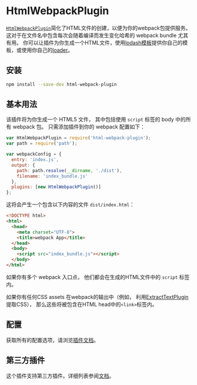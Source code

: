 # HtmlWebpackPlugin

[`HtmlWebpackPlugin`](https://github.com/jantimon/html-webpack-plugin)简化了HTML文件的创建，以便为你的webpack包提供服务。这对于在文件名中包含每次会随着编译而发生变化哈希的 webpack bundle 尤其有用。 你可以让插件为你生成一个HTML文件，使用[lodash模板](https://lodash.com/docs#template)提供你自己的模板，或使用你自己的[loader](https://www.webpackjs.com/loaders)。

## 安装

```bash
npm install --save-dev html-webpack-plugin
```

## 基本用法

该插件将为你生成一个 HTML5 文件， 其中包括使用 `script` 标签的 body 中的所有 webpack 包。 只需添加插件到你的 webpack 配置如下：

```javascript
var HtmlWebpackPlugin = require('html-webpack-plugin');
var path = require('path');

var webpackConfig = {
  entry: 'index.js',
  output: {
    path: path.resolve(__dirname, './dist'),
    filename: 'index_bundle.js'
  },
  plugins: [new HtmlWebpackPlugin()]
};
```

这将会产生一个包含以下内容的文件 `dist/index.html`：

```html
<!DOCTYPE html>
<html>
  <head>
    <meta charset="UTF-8">
    <title>webpack App</title>
  </head>
  <body>
    <script src="index_bundle.js"></script>
  </body>
</html>
```

如果你有多个 webpack 入口点， 他们都会在生成的HTML文件中的 `script` 标签内。

如果你有任何CSS assets 在webpack的输出中（例如， 利用[ExtractTextPlugin](https://www.webpackjs.com/plugins/extract-text-webpack-plugin)提取CSS）， 那么这些将被包含在HTML head中的`<link>`标签内。

## 配置

获取所有的配置选项，请浏览[插件文档](https://github.com/jantimon/html-webpack-plugin#configuration)。

## 第三方插件

这个插件支持第三方插件。详细列表参阅[文档](https://github.com/jantimon/html-webpack-plugin#third-party-addons)。